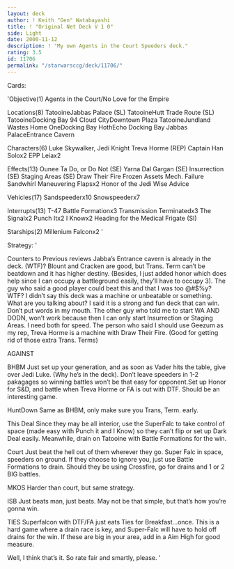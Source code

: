 ```yaml
---
layout: deck
author: ! Keith "Gen" Watabayashi
title: ! "Original Net Deck V 1 0"
side: Light
date: 2000-11-12
description: ! "My own Agents in the Court Speeders deck."
rating: 3.5
id: 11706
permalink: "/starwarsccg/deck/11706/"
---
```

Cards: 

'Objective(1)
Agents in the Court/No Love for the Empire

Locations(8)
TatooineJabbas Palace (SL)
TatooineHutt Trade Route (SL)
TatooineDocking Bay 94
Cloud CityDowntown Plaza
TatooineJundland Wastes
Home OneDocking Bay
HothEcho Docking Bay
Jabbas PalaceEntrance Cavern

Characters(6)
Luke Skywalker, Jedi Knight
Treva Horme (REP)
Captain Han Solox2
EPP Leiax2

Effects(13)
Ounee Ta
Do, or Do Not (SE)
Yarna Dal Gargan (SE)
Insurrection (SE)
Staging Areas (SE)
Draw Their Fire
Frozen Assets
Mech. Failure
Sandwhirl
Maneuvering Flapsx2
Honor of the Jedi
Wise Advice

Vehicles(17)
Sandspeederx10
Snowspeederx7

Interrupts(13)
T-47 Battle Formationx3
Transmission Terminatedx3
The Signalx2
Punch Itx2
I Knowx2
Heading for the Medical Frigate (SI)

Starships(2)
Millenium Falconx2
'

Strategy: '

Counters to Previous reviews
Jabba’s Entrance cavern is already in the deck. (WTF)?
Blount and Cracken are good, but Trans. Term can’t be beatdown and it has higher destiny. (Besides, I just added honor which does help since I can occupy a battleground easily, they’ll have to occupy 3).
The guy who said a good player could beat this and that I was too @#$%y? WTF? I didn’t say this deck was a machine or unbeatable or something. What are you talking about? I said it is a strong and fun deck that can win. Don’t put words in my mouth.
The other guy who told me to start WA AND DODN, won’t work because then I can only start Insurrection or Staging Areas. I need both for speed.
The person who said I should use Geezum as my rep, Treva Horme is a machine with Draw Their Fire. (Good for getting rid of those extra Trans. Terms)

AGAINST

BHBM Just set up your generation, and as soon as Vader hits the table, give over Jedi Luke. (Why he’s in the deck). Don’t leave speeders in 1-2 pakagages so winning battles won’t be that easy for opponent.Set up Honor for S&D, and battle when Treva Horme or FA is out with DTF. Should be an interesting game.

HuntDown Same as BHBM, only make sure you Trans, Term. early.

This Deal Since they may be all interior, use the SuperFalc to take control of space (made easy with Punch it and I Know) so they can’t flip or set up Dark Deal easily. Meanwhile, drain on Tatooine with Battle Formations for the win.

Court Just beat the hell out of them wherever they go. Super Falc in space, speeders on ground. If they choose to ignore you, just use Battle Formations to drain. Should they be using Crossfire, go for drains and 1 or 2 BIG battles.

MKOS Harder than court, but same strategy.

ISB Just beats man, just beats. May not be that simple, but  that’s how you’re gonna win.

TIES Superfalcon with DTF/FA just eats Ties for Breakfast...once. This is a hard game where a drain race is key, and Super-Falc will have to hold off drains for the win. If these are big in your area, add in a Aim High for good measure.

Well, I think that’s it. So rate fair and smartly, please. '
